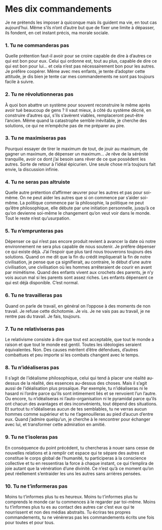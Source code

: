 # Mes dix commandements

Je ne prétends les imposer à quiconque mais ils guident ma vie, en tout cas aujourd’hui. Même s’ils n’ont d’autre but que de fixer une limite à dépasser, ils fondent, en cet instant précis, ma morale sociale.

### 1. Tu ne commanderas pas

Quelle prétention faut-il avoir pour se croire capable de dire à d’autres ce qui est bon pour eux. Celui qui ordonne est, tout au plus, capable de dire ce qui est bon pour lui… et cela n’est pas nécessairement bon pour les autres. Je préfère coopérer. Même avec mes enfants, je tente d’adopter cette attitude, je dis bien je tente car mes commandements ne sont pas toujours facile à suivre.

### 2. Tu ne révolutionneras pas

À quoi bon abattre un système pour souvent reconstruire le même après avoir tué beaucoup de gens ? Il vaut mieux, à côté du système décrié, en construire d’autres qui, s’ils s’avèrent viables, remplaceront peut-être l’ancien. Même quand la catastrophe semble inévitable, je cherche des solutions, ce qui ne m’empêche pas de me préparer au pire.

### 3. Tu ne maximiseras pas

Pourquoi essayer de tirer le maximum de tout, de jouir au maximum, de gagner un maximum, de dépenser un maximum… Je rêve de la sérénité tranquille, avoir ce dont j’ai besoin sans rêver de ce que possèdent les autres. Sorte de retour à l’idéal épicurien. Une seule chose m’a toujours fait envie, la discussion infinie.

### 4. Tu ne seras pas altruiste 

Quelle autre prétention d’affirmer œuvrer pour les autres et pas pour soi-même. On ne peut aider les autres que si on commence par s’aider soi-même. La politique commence par la philosophie, la politique ne peut qu’être philosophique, elle débute par une initiation personnelle, jusqu’à ce qu’on devienne soi-même le changement qu’on veut voir dans le monde. Tout le reste n’est qu’usurpation.

### 5. Tu n’emprunteras pas

Dépenser ce qui n’est pas encore produit revient à avancer la date où notre environnement ne sera plus capable de nous soutenir. Je préfère dépenser ce qui existe déjà. J’ai l’espoir que plus tard nous trouverons toujours des solutions. Quand on me dit que la fin du crédit impliquerait la fin de notre civilisation, je pense que ça signifierait, au contraire, le début d’une autre civilisation, une civilisation où les hommes arrêteraient de courir en avant par mimétisme. Quand des enfants vivent aux crochets des parents, je n’y vois aucun mal si les parents sont assez riches. Les enfants dépensent ce qui est déjà disponible. C’est normal.

### 6. Tu ne travailleras pas

Quand on parle de travail, en général on l’oppose à des moments de non travail. Je refuse cette dichotomie. Je vis. Je ne vais pas au travail, je ne rentre pas du travail. Je fais, toujours.

### 7. Tu ne relativiseras pas

Le relativisme consiste à dire que tout est acceptable, que tout le monde a raison et que tout le monde est gentil. Toutes les idéologies seraient équivalentes. Non. Des causes méritent d’être défendues, d’autres combattues et peu importe si les combats changent avec le temps.

### 8. Tu n’idéaliseras pas

Il s’agit de l’idéalisme philosophique, celui qui tend à placer une réalité au-dessus de la réalité, des essences au-dessus des choses. Mais il s’agit aussi de l’idéalisation plus prosaïque. Par exemple, tu n’idéaliseras ni le hasard ni l’ordre parce qu’ils sont intimement liés et se renvoient l’un l’autre. Ou encore, tu n’idéaliseras ni l’auto-organisation ni le pyramidal parce qu’ils ont chacun des avantages et des inconvénients, tout dépend des situations. Et surtout tu n’idéaliseras aucun de tes semblables, tu ne verras aucun hommes comme supérieur et tu ne t’agenouilleras au pied d’aucun d’entre eux. Quand j’admire quelqu’un, je cherche à le rencontrer pour échanger avec lui, et transformer cette admiration en amitié.

### 9. Tu ne t’isoleras pas

En conséquence du point précédent, tu chercheras à nouer sans cesse de nouvelles relations et à remplir cet espace qui te sépare des autres et constitue le corps global de l’humanité, tu participeras à la conscience collective et tu en ressentiras la force à chaque instant, ce qui t’emplira de joie autant que la vénération d’une divinité. Ce n’est qu’à ce moment qu’on peut réellement s’entraider les uns les autres sans arrières pensées.

### 10. Tu ne t’informeras pas

Moins tu t’informes plus tu es heureux. Moins tu t’informes plus tu comprends le monde car tu commences à le regarder par toi-même. Moins tu t’informes plus tu es au contact des autres car c’est eux qui te nourrissent et non des médias abstraits. Tu écriras tes propres commandements, tu ne vénèreras pas les commandements écrits une fois pour toutes et pour tous.